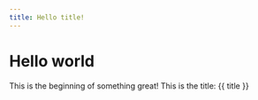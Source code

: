 ```yaml
---
title: Hello title!
---
```

# Hello world
This is the beginning of something great! This is the title: {{ title }}